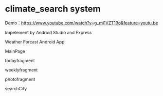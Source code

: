 # climate_search system

Demo：https://www.youtube.com/watch?v=g_mi1VZT19o&feature=youtu.be

Impelement by Android Studio and Express

Weather Forcast Android App

MainPage 

todayfragment 

weeklyfragment 

photofragment 

searchCity
